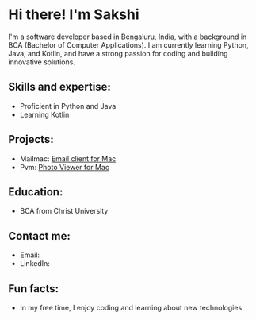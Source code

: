 # Hi there! I'm Sakshi

I'm a software developer based in Bengaluru, India, with a background in BCA (Bachelor of Computer Applications). I am currently learning Python, Java, and Kotlin, and have a strong passion for coding and building innovative solutions.

## Skills and expertise:
- Proficient in Python and Java
- Learning Kotlin

## Projects:
- Mailmac: [Email client for Mac](https://github.com/sakshiagrwal/mailmac)
- Pvm: [Photo Viewer for Mac](https://github.com/sakshiagrwal/pvm)


## Education:
- BCA from Christ University

## Contact me:
- Email:
- LinkedIn:

## Fun facts:
- In my free time, I enjoy coding and learning about new technologies

